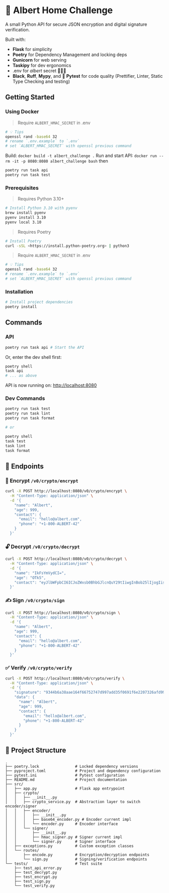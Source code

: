 # 🔐 Albert Home Challenge

A small Python API for secure JSON encryption and digital signature verification.

Built with:

- **Flask** for simplicity
- **Poetry** for Dependency Management and locking deps
- **Gunicorn** for web serving
- **Taskipy** for dev ergonomics
- .env for *albert* secret 👨‍🦳🤐
- **Black**, **Ruff**, **Mypy**, and 🧪 **Pytest** for code quality (Prettifier, Linter, Static Type Checking and testing)

## Getting Started

### Using Docker

> Require `ALBERT_HMAC_SECRET` in .env
>

```bash
# 💡 Tips
openssl rand -base64 32
# rename `.env.example` to `.env`
# set `ALBERT_HMAC_SECRET` with openssl previous command
```

Build: `docker build -t albert_challenge .`
Run and start API: `docker run --rm -it -p 8080:8080 albert_challenge bash`
then
```bash
poetry run task api
poetry run task test
```

### Prerequisites

> Requires Python 3.10+
> 

```bash
# Install Python 3.10 with pyenv
brew install pyenv
pyenv install 3.10
pyenv local 3.10
```

> Requires Poetry
> 

```bash
# Install Poetry
curl -sSL <https://install.python-poetry.org> | python3
```

> Require `ALBERT_HMAC_SECRET` in .env
> 

```bash
# 💡 Tips
openssl rand -base64 32
# rename `.env.example` to `.env`
# set `ALBERT_HMAC_SECRET` with openssl previous command
```

### Installation

```bash
# Install project dependencies
poetry install
```

## Commands

### API

```bash
poetry run task api # Start the API
```

Or, enter the dev shell first:

```bash
poetry shell
task api
# ... as above
```

API is now running on: [http://localhost:8080](http://localhost:8080/)

### Dev Commands

```bash
poetry run task test
poetry run task lint
poetry run task format

# or

poetry shell
task test
task lint
task format
```

## 🔁 Endpoints

### 🔐 Encrypt `/v0/crypto/encrypt`

```bash
curl -X POST http://localhost:8080/v0/crypto/encrypt \
  -H "Content-Type: application/json" \
  -d '{
    "name": "Albert",
    "age": 999,
    "contact": {
      "email": "hello@albert.com",
      "phone": "+1-800-ALBERT-42"
    }
  }'
```

### 🔓 Decrypt `/v0/crypto/decrypt`

```bash
curl -X POST http://localhost:8080/v0/crypto/decrypt \
  -H "Content-Type: application/json" \
  -d '{
    "name": "IkFsYmVydCI=",
    "age": "OTk5",
    "contact": "eyJlbWFpbCI6ICJoZWxsb0BhbGJlcnQuY29tIiwgInBob25lIjogIisxLTgwMC1BTEJFUlQtNDIifQ=="
  }'

```

### ✍️ Sign `/v0/crypto/sign`

```bash
curl -X POST http://localhost:8080/v0/crypto/sign \
  -H "Content-Type: application/json" \
  -d '{
    "name": "Albert",
    "age": 999,
    "contact": {
      "email": "hello@albert.com",
      "phone": "+1-800-ALBERT-42"
    }
  }'

```

### ✅ Verify `/v0/crypto/verify`

```bash
curl -X POST http://localhost:8080/v0/crypto/verify \
  -H "Content-Type: application/json" \
  -d '{
    "signature": "9344b6a38aae164f66752747d997add35f0691f6e2207326afd99be74f8c0ae2",
    "data": {
      "name": "Albert",
      "age": 999,
      "contact": {
        "email": "hello@albert.com",
        "phone": "+1-800-ALBERT-42"
      }
    }
  }'

```

## 📁 Project Structure

```
.
├── poetry.lock                # Locked dependency versions
├── pyproject.toml             # Project and dependency configuration
├── pytest.ini                 # Pytest configuration
├── README.md                  # Project documentation
├── src/
│   ├── app.py                 # Flask app entrypoint
│   ├── crypto/                
│   │   ├── __init__.py
│   │   ├── crypto_service.py  # Abstraction layer to switch encoder/signer
│   │   ├── encoder/
│   │   │   ├── __init__.py
│   │   │   ├── base64_encoder.py # Encoder current impl
│   │   │   └── encoder.py     # Encoder interface
│   │   └── signer/
│   │       ├── __init__.py
│   │       ├── hmac_signer.py # Signer current impl
│   │       └── signer.py      # Signer interface
│   ├── exceptions.py          # Custom exception classes
│   └── routes/
│       ├── encode.py          # Encryption/decryption endpoints
│       └── sign.py            # Signing/verification endpoints
└── tests/                     # Test suite
    ├── test_api_error.py
    ├── test_decrypt.py
    ├── test_encrypt.py
    ├── test_sign.py
    └── test_verify.py
```
